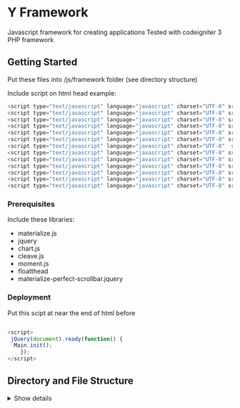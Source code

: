 # Y Framework

Javascript framework for creating applications
Tested with codeigniter 3 PHP framework

## Getting Started
Put these files into /js/framework folder (see directory structure)


Include script on html head
example: 

``` javascript
<script type="text/javascript" language="javascript" charset="UTF-8" src="js/framework/y.lang.id.js"></script>
<script type="text/javascript" language="javascript" charset="UTF-8" src="js/framework/y.material.js"></script>
<script type="text/javascript" language="javascript" charset="UTF-8" src="js/framework/y.web.js"></script>
<script type="text/javascript" language="javascript" charset="UTF-8" src="js/framework/y.app.js"></script>
<script type="text/javascript" language="javascript" charset="UTF-8" src="js/framework/y.loader.js"></script>
<script type="text/javascript" language="javascript" charset="UTF-8" src="js/framework/y.panel.js"  ></script>
<script type="text/javascript" language="javascript" charset="UTF-8"  src="js/framework/y.form.js"></script>
<script type="text/javascript" language="javascript" charset="UTF-8" src="js/framework/y.dashboard.js"></script>
<script type="text/javascript" language="javascript" charset="UTF-8" src="js/framework/y.converter.js"></script>
<script type="text/javascript" language="javascript" charset="UTF-8" src="js/framework/v.sidebar.js"></script>
<script type="text/javascript" language="javascript" charset="UTF-8" src="js/framework/v.print.js"></script>
<script type="text/javascript" language="javascript" charset="UTF-8" src="js/framework/y.autocomplete.js"></script>
<script type="text/javascript" language="javascript" charset="UTF-8" src="js/framework/y.ready.js"></script>

```

### Prerequisites

Include these libraries:

- materialize.js
- jquery
- chart.js
- cleave.js
- moment.js
- floatthead
- materialize-perfect-scrollbar.jquery

### Deployment

Put this scipt at near the end of html before </html> 

``` javascript

<script>
 jQuery(document).ready(function() {
  Main.init();
	});
</script>

```

## Directory and File Structure

<details>

<summary>Show details</summary>
  
<p>
	
```
project
│   index.php
|
└───application
│   │   index.html
│   │
│   |___views
│   |   |   v_login.php
│   |   |   v_home.php
│   |   |   ...
│   |
│   └───controllers
│   |   │   C_login.php
│   |   │   C_home.php
│   |   │   C_your_module.php
│   |   │   ...
│   |
│   |___models
|   |   |    M_ap.php
|   |   |    M_ap_config.php
|   |   |    M_ap_csv.php
|   |   |    M_ap_module.php
|   |   |    M_ap_user.php
|   |   |    M_database.php
|   |   |    M_gate.php
|   |   |    M_home.php
|   |   |    M_login.php
|   |   |    M_your_module.php
|   |   |    ...
|   |
|   |___...
|
└───css
|
└───fonts
|
└───images
|
└───intdoc
|
└───system
|
└───js
    │   index.php
    │
    |___dashboard
    |
    |___chart.js
    |
    |___cleave.js
    |
    |___framework
    |
    |___jquery
    |
    |___materialize
    |
    |___modules
    |   |   your_module.js
    |   |   ...
    |
    |___moment.js
    |
    |___vendor

\```

</p>

</details>

## Module


## Panel


## Form

### param

Define options for form framework

``` javascript
const param = {
    module: 'my_module_name',
    type: stringType,
    label: stringLabel
}
```

| key    | type   | default | description            | options                                                                                                                                                  |
| ------ | ------ | ------- | ---------------------- | -------------------------------------------------------------------------------------------------------------------------------------------------------- |
| module | string | null    | name of your module    |                                                                                                                                                          |
| type   | string | null    | type of your form      | 'm' = form with 1 section for master<br> 'md' = form with 2 section for master and detail<br> 'mdh' = form with 3 section for master, detail and history |
| label  | string | null    | label for your section | title                                                                                                                                                    |


# BASIC FORM

## 1. Create New module 
Create new module from Menu > Settings > Master Modules > New
Write id module and put it in controller folder

## 2. Create Javascript
module name: module_name, replace with your module name
create file in \js\module\v_module_name.js

```javascript
const param = {
    module: 'module_name',
    type: 'mdh',
    label: {
        master: 'title master section',
        detail: 'title detail section',
        history: 'title of history section'
    }
}
```

## 3. Create Controller
```php
<?php
if (!defined('BASEPATH')) {header('Location: https://' . $_SERVER['HTTP_HOST'] . '/error.php'); die();};
require_once "C_secure_area.php";
class C_module_name C_secure_area
{
    private $model = 'M_module_name';
  
    public function __construct()
    {
        parent::__construct('put_your_module_id_here');
        $module = 'module_name';
        $model = 'M_'.$module;
        $this->load->model($model);
        $this->model = $model;
        $this->data = array('module' => $module);
    }

    public function index()
    {
        parent::send_module($this->data);
    }

    // Detail
    public function get_detail()
    {
        $this->M_gate->req_json($this->model, 'get_detail', $_GET);
    }

    // Master
    public function get()
    {
        $this->M_gate->req_json($this->model, 'get_data', $_GET);
    }

    // Submit
    public function submit()
    {
        $this->M_gate->req_json($this->model, 'submit', $_POST);
    }
}

/*
// END C_module_name
/* End of file C_module_name.php */
/* Location: ./application/controllers/C_module_name.php */
```

## 4. Create Model
```php
<?php
if (!defined('BASEPATH')) {header('Location: https://' . $_SERVER['HTTP_HOST'] . '/error.php');die();}
;
class M_module_name extends CI_Model
{
    public function __construct()
    {
        parent::__construct();
    }
    
    public function get_data($data)
    {
        $result = array();
        $id = isset($data['id']) ? $data['id'] : '';
        if ($id != '') {
            $result['master'] = $this->get_master($id);
        } else {
            $result['error'] = 'Get data not Found';

        }
        return $result;
    }
    
    private function get_master($id)
    {
        $result = array();
        ...
        return $result;
    }
    
    public function submit($post)
    {
        $result = array();
        ...
        return $result;
    }
    
    public function get_detail($param)
    {
        $result = array();
        $filter = false;
	...
	$unfilter_db = clone $db;
        if (!$filter) {
            $db->limit(100);
            $filter = true;
        }

        $query = $db->get();
        if ($query && ($query->num_rows() > 0)) {
            $count = $unfilter_db->get()->num_rows();
            $result = $query->result_array();
            if ($count > $query->num_rows()) {
                $result[0]['db_num_rows'] = $count;
            }
        }
        return $result;
    }
    
 }
    
    
```

# SELECT
## Static Select
example create field_name with select in table_name 

### Javascript Module
Define select: true in field
file location: \js\modules\v_module_name.js

```javascript
this.field.table_name = [
    ...
    { name: field_name, label: 'Field Name', select: true }
    ...
]
```

### Controller
Create function inside class controller with name call_field_name_select
file location: \application\controllers\C_module_name.php

```php
class C_module_name extends C_secure_area
{
    ...
    public function call_field_name_select()
    {
        $this->M_gate->req_json($this->model, 'get_field_name_select', $_GET);
    }
    ...
}
```

### Model
Create function inside class model with name get_field_name_select
file location: \application\models\M_module_name.php

```php
class M_module_name extends CI_Model
{
    ...
    public function get_field_name_select()
    {
        $result = array();
        $this->db->select('field_name as data, field_id as value');
        $this->db->from('tb_table');
        $query = $this->db->get();
        if ($query && ($query->num_rows() > 0)) {
            $query_array = $query->result_array();
            foreach ($query_array as $item) {
                array_push($result, $item);
            }
        }
        return $result;
    }
    ...
}
```

## Dynamic Content Select

### ForceRewrite
add force reWrite when calling initSelect on Event where content of select already changed

```javascript
const tableName = 'table_name'
const callbackAfterWriteSelect = () => {}
const callbackAfterInitSelect = () => {}
const forceRewrite = true
this.panel.initSelect(tableName, callbackAfterWriteSelect , callbackAfterInitSelect, forceRewrite)
```

### Single field with extra parameter
call these function on event where content of select is changed

```javascript
const tableName = 'table_name'
const fieldName = 'field_name'
const callbackAfterWriteSelect = () => {}
const callbackAfterInitSelect = () => {}
const forceRewrite = true
this.panel.selectController[tableName][fieldName] = this.queryUrl + 'call_' + fieldName + '_select?id=' + id
this.panel.initSelect(tableName, callbackAfterWriteSelect , callbackAfterInitSelect, forceRewrite)
```

add function inside class model with name get_field_name_select, dont't forget to pass $_GET in controller
file: \application\models\M_module_name.php

```php
class M_module_name extends CI_Model
{
    ...
    public function get_field_name_select($get)
    {
        $param = isset($get['id']) ? $get['id'] : false;
        $result = array();
        $this->db->select('field_name as data, field_id as value');
        $this->db->from('tb_table');
        if($id){
            $this->db->where('id', $id);
        }
        $query = $this->db->get();
        if ($query && ($query->num_rows() > 0)) {
            $query_array = $query->result_array();
            foreach ($query_array as $item) {
                array_push($result, $item);
            }
        }
        return $result;
    }
    ...
}
```

### Multiple field with extra parameter
call these function on event where content of select is changed

```javascript
const tableName = 'table_name'
const fieldName1 = 'field_name1'
const fieldName2 = 'field_name2'
...
const fieldNameN = 'field_nameN'
const callbackAfterWriteSelect = () => {}
const callbackAfterInitSelect = () => {}
const forceRewrite = true
this.panel.selectController[tableName][fieldName1] = this.queryUrl + 'call_' + fieldName1 + '_select?id=' + id
this.panel.selectController[tableName][fieldName2] = this.queryUrl + 'call_' + fieldName2 + '_select?id=' + id
...
this.panel.selectController[tableName][fieldNameN] = this.queryUrl + 'call_' + fieldNameN + '_select?id=' + id
this.panel.initSelect(tableName, callbackAfterWriteSelect , callbackAfterInitSelect, forceRewrite)
```

## Dashboard



## Implement CreateButtonModule
### js on sender/initiator module
```javascript
form.prototype.listenerButtonModule = function () {
	let orderId = false
	let senderId = false
	this.createButtonModule({
		title: 'Other Module',
		module: 'other_module_name',
		callbackBefore: () => {
			// function to run before new module loaded
			senderId = this.id
		},
		callback: (obj) => {
			// function to run when module form loaded
			obj.senderId = senderId
		},
		callbackAfter: () => {
			// function to run after module form and data has finish loaded
			console.log('finished')
		}
	})
}
```

### js on receiver/target module
example implementation on init function with md type
```javascript
form.prototype.init = function () {
	this.superinit()
	this.resetMaster()
	this.handleAction()
	this.hideTitleDocument()
	if(typeof this.startMasterMode !== 'undefined' && this.startMasterMode){
	    const senderId = typeof this.senderId !== 'undefined' ? this.senderId : false
	    this.showMaster()
	    $('#input_' + this.mainField).val(senderId)
	    this.listenerButtonModuleBack()
	    this.showData(true, false, true, 
		() => {
		    this.masterMode()
		    this.showToolbar()
		},
		() => {
		    document.getElementById('btn-toolbar-module-previous_module_name').style.display = 'block'
		}
	    )
	}
	else{
	    this.writeDetail()
	    this.detailMode()
	    this.hideToolbar()
	}
}
```
```javascript
form.prototype.listenerButtonModuleBack = function(){
let senderId = false
	this.createButtonModule({
		title: 'Back to Previous Module',
    		module: 'previous_module_name',
    		callbackBefore: () => {
			senderId = typeof this.senderId !== 'undefined' ? this.senderId : false
		},
		callback: (obj) => {
			obj.startMasterMode = true,
			obj.senderId = senderId
		},
		callbackAfter: () => 
		}
	})
}
```
## Authors

* **Yohan Naftali** - *Initial work* - [YFramework](https://github.com/YFramework)

See also the list of [contributors](https://github.com/YFramework/contributors) who participated in this project.


## License

This project is licensed under the MIT License - see the [LICENSE.md](LICENSE.md) file for details

